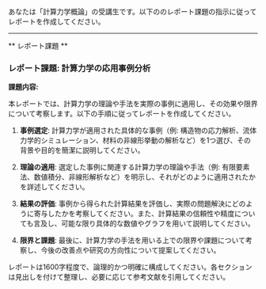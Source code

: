 あなたは「計算力学概論」の受講生です。以下ののレポート課題の指示に従ってレポートを作成してください。

---------------------------------------
** レポート課題 **

### レポート課題: 計算力学の応用事例分析

**課題内容:**

本レポートでは、計算力学の理論や手法を実際の事例に適用し、その効果や限界について考察します。以下の手順に従ってレポートを作成してください。

1. **事例選定**: 計算力学が適用された具体的な事例（例: 構造物の応力解析、流体力学的シミュレーション、材料の非線形挙動の解析など）を1つ選び、その背景や目的を簡潔に説明してください。

2. **理論の適用**: 選定した事例に関連する計算力学の理論や手法（例: 有限要素法、数値積分、非線形解析など）を明示し、それがどのように適用されたかを詳述してください。

3. **結果の評価**: 事例から得られた計算結果を評価し、実際の問題解決にどのように寄与したかを考察してください。また、計算結果の信頼性や精度についても言及し、可能な限り具体的な数値やグラフを用いて説明してください。

4. **限界と課題**: 最後に、計算力学の手法を用いる上での限界や課題について考察し、今後の改善点や研究の方向性について提案してください。

レポートは1600字程度で、論理的かつ明確に構成してください。各セクションは見出しを付けて整理し、必要に応じて参考文献を引用してください。